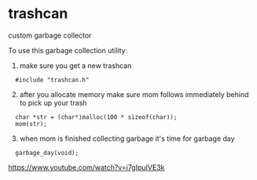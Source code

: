 # trashcan
custom garbage collector

To use this garbage collection utility:
1. make sure you get a new trashcan
```
  #include "trashcan.h"
```

2. after you allocate memory make sure mom follows immediately behind to pick up your trash
```
  char *str = (char*)malloc(100 * sizeof(char));
  mom(str);
  ```
  
3.  when mom is finished collecting garbage it's time for garbage day
```
  garbage_day(void);
  ```
https://www.youtube.com/watch?v=i7gIpuIVE3k
